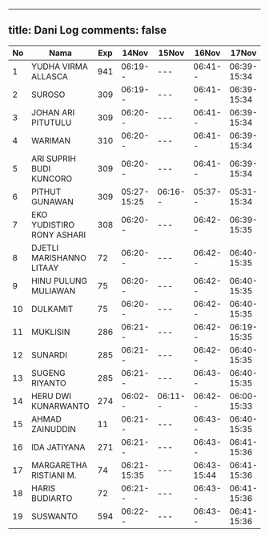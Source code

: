 
---
title: Dani Log
comments: false
---

| No | Nama | Exp | 14Nov | 15Nov | 16Nov | 17Nov | 18Nov | 21Nov | 22Nov |
|-----|-----|-----|-----|-----|-----|-----|-----|-----|-----|
| 1 | YUDHA VIRMA ALLASCA | 941 | 06:19-- | --- | 06:41-- | 06:39-15:34 | 05:17-- | 05:21-- | 05:15-- |
| 2 | SUROSO | 309 | 06:19-- | --- | 06:41-- | 06:39-15:34 | 05:17-- | 05:21-- | 05:15-- |
| 3 | JOHAN ARI PITUTULU | 309 | 06:20-- | --- | 06:41-- | 06:39-15:34 | 05:17-- | 05:21-- | 05:15-- |
| 4 | WARIMAN | 310 | 06:20-- | --- | 06:41-- | 06:39-15:34 | 05:17-- | 05:22-- | 05:16-- |
| 5 | ARI SUPRIH BUDI KUNCORO | 309 | 06:20-- | --- | 06:41-- | 06:39-15:34 | 05:17-- | 05:22-- | 05:16-- |
| 6 | PITHUT GUNAWAN | 309 | 05:27-15:25 | 06:16-- | 05:37-- | 05:31-15:34 | 05:18-- | 05:22-- | 05:16-- |
| 7 | EKO YUDISTIRO RONY ASHARI | 308 | 06:20-- | --- | 06:42-- | 06:39-15:35 | 05:18-- | 05:22-- | 05:16-- |
| 8 | DJETLI MARISHANNO LITAAY | 72 | 06:20-- | --- | 06:42-- | 06:40-15:35 | 05:18-- | 05:22-- | 05:16-- |
| 9 | HINU PULUNG MULIAWAN | 75 | 06:20-- | --- | 06:42-- | 06:40-15:35 | 05:18-- | 05:22-- | 05:16-- |
| 10 | DULKAMIT | 75 | 06:20-- | --- | 06:42-- | 06:40-15:35 | 05:18-- | 05:22-- | 05:16-- |
| 11 | MUKLISIN | 286 | 06:21-- | --- | 06:42-- | 06:19-15:35 | 05:18-- | 05:23-- | 05:16-- |
| 12 | SUNARDI | 285 | 06:21-- | --- | 06:42-- | 06:40-15:35 | 05:18-- | 05:23-- | 05:17-- |
| 13 | SUGENG RIYANTO | 285 | 06:21-- | --- | 06:43-- | 06:40-15:35 | 05:18-- | 05:23-- | 05:17-- |
| 14 | HERU DWI KUNARWANTO | 274 | 06:02-- | 06:11-- | 06:42-- | 06:00-15:33 | 05:19-15:50 | 05:23-15:41 | 05:17-15:52 |
| 15 | AHMAD ZAINUDDIN | 11 | 06:21-- | --- | 06:43-- | 06:40-15:35 | 05:19-- | 05:23-- | 05:17-16:45 |
| 16 | IDA JATIYANA | 271 | 06:21-- | --- | 06:43-- | 06:41-15:36 | 05:19-- | 05:23-- | 05:17-- |
| 17 | MARGARETHA RISTIANI M. | 74 | 06:21-15:35 | --- | 06:43-15:44 | 06:41-15:36 | 05:19-16:20 | 05:23-- | 05:17-- |
| 18 | HARIS BUDIARTO | 72 | 06:21-- | --- | 06:43-- | 06:41-15:36 | 05:19-- | 05:23-- | 05:17-- |
| 19 | SUSWANTO | 594 | 06:22-- | --- | 06:43-- | 06:41-15:36 | 05:19-- | 05:24-- | 05:17-- |

